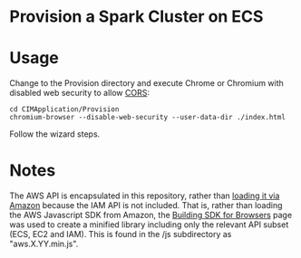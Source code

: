Provision a Spark Cluster on ECS
======

# Usage

Change to the Provision directory and execute Chrome or Chromium with disabled web security
to allow [CORS](https://developer.mozilla.org/en-US/docs/Web/HTTP/Access_control_CORS):

    cd CIMApplication/Provision
    chromium-browser --disable-web-security --user-data-dir ./index.html

Follow the wizard steps.

# Notes

The AWS API is encapsulated in this repository, rather than [loading it via Amazon](https://sdk.amazonaws.com/js/aws-sdk-2.7.20.min.js) because the IAM API is not included.
That is, rather than loading the AWS Javascript SDK from Amazon,
the [Building SDK for Browsers](http://docs.aws.amazon.com/sdk-for-javascript/v2/developer-guide/building-sdk-for-browsers.html) page
was used to create a minified library including only the relevant API subset (ECS, EC2 and IAM).
This is found in the /js subdirectory as "aws.X.YY.min.js".
